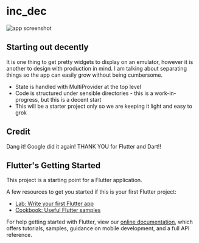 # inc_dec
![app screenshot](pics/flutter_inc_dec.png?raw=true "App Screenshot")
## Starting out decently

It is one thing to get pretty widgets to display on an emulator, however it is another
to design with production in mind. I am talking about separating things so
 the app can easily grow without being cumbersome.
 
- State is handled with MultiProvider at the top level
- Code is structured under sensible directories - this is a work-in-progress, but this is a decent start
- This will be a starter project only so we are keeping it light and easy to grok   

## Credit
Dang it! Google did it again! THANK YOU for Flutter and Dart!!

## Flutter's Getting Started

This project is a starting point for a Flutter application.

A few resources to get you started if this is your first Flutter project:

- [Lab: Write your first Flutter app](https://flutter.dev/docs/get-started/codelab)
- [Cookbook: Useful Flutter samples](https://flutter.dev/docs/cookbook)

For help getting started with Flutter, view our
[online documentation](https://flutter.dev/docs), which offers tutorials,
samples, guidance on mobile development, and a full API reference.
